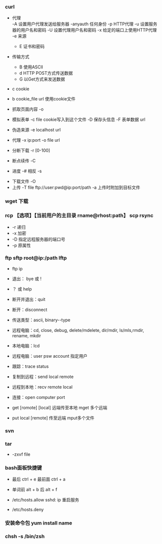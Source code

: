 ### curl
+ 代理  
  -A  设置用户代理发送给服务器   -anyauth 任何身份
  -p  HTTP代理
  -u  设置服务器的用户名和密码
  -U  设置代理用户名和密码
  -x  给定的端口上使用HTTP代理 
  -e  来源

  - E  证书和密码

+ 传输方式
   - B  使用ASCII
   - d HTTP POST方式传送数据
   - G  以Get方式来发送数据
- c  cookie
- b  cookie_file  url   使用cookie文件


- 抓取页面内容 -o
- 模拟表单  -c file cookie写入到这个文件  -D 保存头信息   -F  表单数据  url
- 伪造来源  -e   localhost   url
- 代理  -x  ip:port  -o  file  url
- 分断下载  -r  [0-100]
- 断点续传  -C
- 进度  -#   相反  -s

+ 下载文件  -O   
+ 上传   -T  file  ftp://user:pwd@ip:port/path
    -a  上传时附加到目标文件

### wget  下载

### rcp  【选项】【当前用户的主目录   rname@rhost:path】  scp   rsync
+ -r 递归
+ -x 加密
+ -D 指定远程服务器的端口号
+ -p  原属性


### ftp   sftp root@ip:/path    lftp
+ ftp  ip

+ 退出： bye 或 !
+ ？ 或 help
+ 断开并退出：quit
+ 断开：disconnect
+ 传送类型：ascii, binary--type
+ 远程电脑：cd, close, debug, delete/mdelete, dir/mdir, ls/mls,rmdir, rename, mkdir
+ 本地电脑：lcd
+ 远程电脑：user psw  account 指定用户
+ 跟踪：trace  status
+ 复制到远程：send  local  remote
+ 远程到本地：recv  remote local
+ 连接：open computer port


+ get [romote] [local] 远端传至本地 mget 多个远端
+ put local [remote] 传至远端  mput多个文件


### svn



### tar
+ -zxvf file

### bash面板快捷键
+ 最后  ctrl + e   最前面   ctrl + a
+ 单词前   alt + b   后  alt + f

+ /etc/hosts.allow  sshd: ip  重启服务
+ /etc/hosts.deny

### 安装命令包  yum install name

### chsh -s /bin/zsh